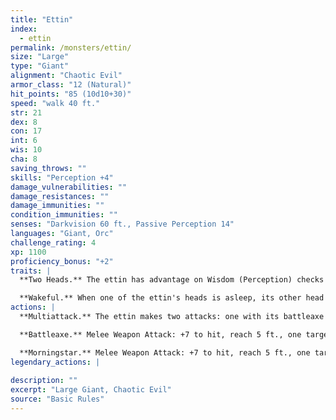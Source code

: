 ```yaml
---
title: "Ettin"
index:
  - ettin
permalink: /monsters/ettin/
size: "Large"
type: "Giant"
alignment: "Chaotic Evil"
armor_class: "12 (Natural)"
hit_points: "85 (10d10+30)"
speed: "walk 40 ft."
str: 21
dex: 8
con: 17
int: 6
wis: 10
cha: 8
saving_throws: ""
skills: "Perception +4"
damage_vulnerabilities: ""
damage_resistances: ""
damage_immunities: ""
condition_immunities: ""
senses: "Darkvision 60 ft., Passive Perception 14"
languages: "Giant, Orc"
challenge_rating: 4
xp: 1100
proficiency_bonus: "+2"
traits: |
  **Two Heads.** The ettin has advantage on Wisdom (Perception) checks and on saving throws against being blinded, charmed, deafened, frightened, stunned, and knocked unconscious.

  **Wakeful.** When one of the ettin's heads is asleep, its other head is awake.
actions: |
  **Multiattack.** The ettin makes two attacks: one with its battleaxe and one with its morningstar.

  **Battleaxe.** Melee Weapon Attack: +7 to hit, reach 5 ft., one target. Hit: 14 (2d8 + 5) slashing damage.

  **Morningstar.** Melee Weapon Attack: +7 to hit, reach 5 ft., one target. Hit: 14 (2d8 + 5) piercing damage.  
legendary_actions: |
  
description: ""
excerpt: "Large Giant, Chaotic Evil"
source: "Basic Rules"
---
```

